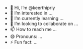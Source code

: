 - 👋 Hi, I’m @keerthipriy
- 👀 I’m interested in ...
- 🌱 I’m currently learning ...
- 💞️ I’m looking to collaborate on ...
- 📫 How to reach me ...
- 😄 Pronouns: ...
- ⚡ Fun fact: ...

<!---
keerthipriy/keerthipriy is a ✨ special ✨ repository because its `README.md` (this file) appears on your GitHub profile.
You can click the Preview link to take a look at your changes.
--->

